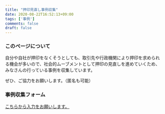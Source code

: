 ```yaml
---
title: "押印見直し事例収集"
date: 2020-08-22T16:52:13+09:00
tags: ['事例']
comments: false
draft: false
---
```

### このページについて
自分や自社が押印をなくそうとしても、取引先や行政機関により押印を求められる機会が多いので、社会的ムーブメントとして押印の見直しを進めていくため、みなさんの行っている事例を収集しています。

ぜひ、ご協力をお願いします。（匿名も可能）

<!--more--> 
### 事例収集フォーム
[こちらから入力をお願いします。](https://docs.google.com/forms/d/1AHMKNIlII-Wf02rSu802ZbN-UW3J48QSSsI_PazbLyA/)